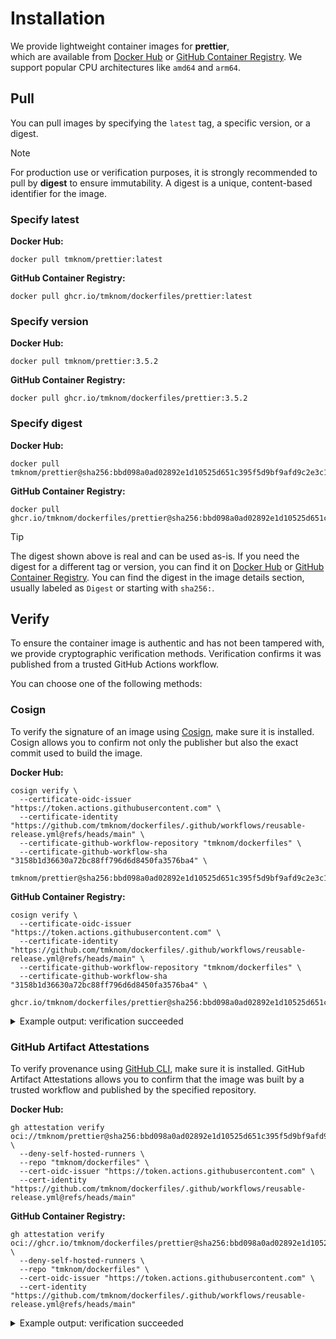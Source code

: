 # Installation

We provide lightweight container images for **prettier**,  
which are available from [Docker Hub][docker_hub] or [GitHub Container Registry][ghcr].
We support popular CPU architectures like `amd64` and `arm64`.

## Pull

You can pull images by specifying the `latest` tag, a specific version, or a digest.

> [!NOTE]
>
> For production use or verification purposes, it is strongly recommended to pull by **digest** to ensure immutability.
> A digest is a unique, content-based identifier for the image.

### Specify latest

**Docker Hub:**

```shell
docker pull tmknom/prettier:latest
```

**GitHub Container Registry:**

```shell
docker pull ghcr.io/tmknom/dockerfiles/prettier:latest
```

### Specify version

**Docker Hub:**

```shell
docker pull tmknom/prettier:3.5.2
```

**GitHub Container Registry:**

```shell
docker pull ghcr.io/tmknom/dockerfiles/prettier:3.5.2
```

### Specify digest

**Docker Hub:**

```shell
docker pull tmknom/prettier@sha256:bbd098a0ad02892e1d10525d651c395f5d9bf9afd9c2e3c14c36283bdec03330
```

**GitHub Container Registry:**

```shell
docker pull ghcr.io/tmknom/dockerfiles/prettier@sha256:bbd098a0ad02892e1d10525d651c395f5d9bf9afd9c2e3c14c36283bdec03330
```

> [!TIP]
>
> The digest shown above is real and can be used as-is.
> If you need the digest for a different tag or version, you can find it on [Docker Hub][docker_hub] or [GitHub Container Registry][ghcr].
> You can find the digest in the image details section, usually labeled as `Digest` or starting with `sha256:`.

## Verify

To ensure the container image is authentic and has not been tampered with, we provide cryptographic verification methods.
Verification confirms it was published from a trusted GitHub Actions workflow.

You can choose one of the following methods:

### Cosign

To verify the signature of an image using [Cosign](https://github.com/sigstore/cosign), make sure it is installed.
Cosign allows you to confirm not only the publisher but also the exact commit used to build the image.

**Docker Hub:**

```shell
cosign verify \
  --certificate-oidc-issuer "https://token.actions.githubusercontent.com" \
  --certificate-identity "https://github.com/tmknom/dockerfiles/.github/workflows/reusable-release.yml@refs/heads/main" \
  --certificate-github-workflow-repository "tmknom/dockerfiles" \
  --certificate-github-workflow-sha "3158b1d36630a72bc88ff796d6d8450fa3576ba4" \
  tmknom/prettier@sha256:bbd098a0ad02892e1d10525d651c395f5d9bf9afd9c2e3c14c36283bdec03330
```

**GitHub Container Registry:**

```shell
cosign verify \
  --certificate-oidc-issuer "https://token.actions.githubusercontent.com" \
  --certificate-identity "https://github.com/tmknom/dockerfiles/.github/workflows/reusable-release.yml@refs/heads/main" \
  --certificate-github-workflow-repository "tmknom/dockerfiles" \
  --certificate-github-workflow-sha "3158b1d36630a72bc88ff796d6d8450fa3576ba4" \
  ghcr.io/tmknom/dockerfiles/prettier@sha256:bbd098a0ad02892e1d10525d651c395f5d9bf9afd9c2e3c14c36283bdec03330
```

<details>
<summary>Example output: verification succeeded</summary>

```shell

Verification for ghcr.io/tmknom/dockerfiles/prettier@sha256:bbd098a0ad02892e1d10525d651c395f5d9bf9afd9c2e3c14c36283bdec03330 --
The following checks were performed on each of these signatures:
  - The cosign claims were validated
  - Existence of the claims in the transparency log was verified offline
  - The code-signing certificate was verified using trusted certificate authority certificates

[{"critical":{"identity":{"docker-reference":"ghcr.io/tmknom/dockerfiles/prettier"},"image":{"docker...
```
</details>

### GitHub Artifact Attestations

To verify provenance using [GitHub CLI](https://cli.github.com/), make sure it is installed.
GitHub Artifact Attestations allows you to confirm that the image was built by a trusted workflow and published by the specified repository.

**Docker Hub:**

```shell
gh attestation verify oci://tmknom/prettier@sha256:bbd098a0ad02892e1d10525d651c395f5d9bf9afd9c2e3c14c36283bdec03330 \
  --deny-self-hosted-runners \
  --repo "tmknom/dockerfiles" \
  --cert-oidc-issuer "https://token.actions.githubusercontent.com" \
  --cert-identity "https://github.com/tmknom/dockerfiles/.github/workflows/reusable-release.yml@refs/heads/main"
```

**GitHub Container Registry:**

```shell
gh attestation verify oci://ghcr.io/tmknom/dockerfiles/prettier@sha256:bbd098a0ad02892e1d10525d651c395f5d9bf9afd9c2e3c14c36283bdec03330 \
  --deny-self-hosted-runners \
  --repo "tmknom/dockerfiles" \
  --cert-oidc-issuer "https://token.actions.githubusercontent.com" \
  --cert-identity "https://github.com/tmknom/dockerfiles/.github/workflows/reusable-release.yml@refs/heads/main"
```

<details>
<summary>Example output: verification succeeded</summary>

```shell
Loaded digest sha256:bbd098a0ad02892e1d10525d651c395f5d9bf9afd9c2e3c14c36283bdec03330 for oci://ghcr.io/tmknom/dockerfiles/prettier@sha256:bbd098a0ad02892e1d10525d651c395f5d9bf9afd9c2e3c14c36283bdec03330
Loaded 2 attestations from GitHub API
✓ Verification succeeded!
...
```
</details>

[docker_hub]: https://hub.docker.com/r/tmknom/prettier
[ghcr]: https://github.com/tmknom/dockerfiles/pkgs/container/dockerfiles%2Fprettier
